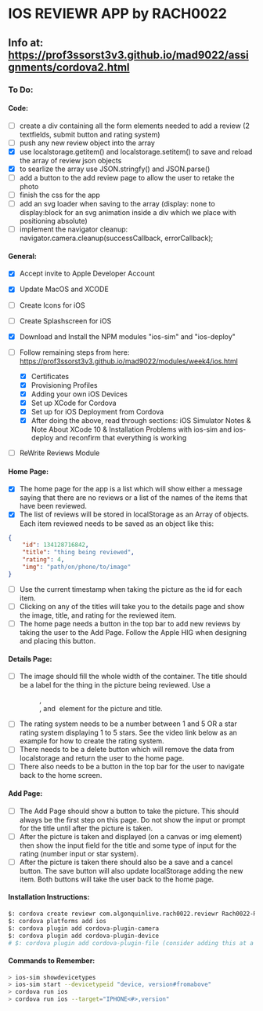 # IOS REVIEWR APP by RACH0022

## Info at: https://prof3ssorst3v3.github.io/mad9022/assignments/cordova2.html

### To Do:
#### Code:
- [ ] create a div containing all the form elements needed to add a review (2 textfields, submit button and rating system)
- [ ] push any new review object into the array
- [x] use localstorage.getitem() and localstorage.setitem() to save and reload the array of review json objects
- [x] to searlize the array use JSON.stringfy() and JSON.parse()
- [ ] add a button to the add review page to allow the user to retake the photo
- [ ] finish the css for the app
- [ ] add an svg loader when saving to the array (display: none to display:block for an svg animation inside a div which we place with positioning absolute)
- [ ] implement the navigator cleanup: navigator.camera.cleanup(successCallback, errorCallback);

#### General:
- [x] Accept invite to Apple Developer Account
- [x] Update MacOS and XCODE
- [ ] Create Icons for iOS
- [ ] Create Splashscreen for iOS
- [x] Download and Install the NPM modules "ios-sim" and "ios-deploy"
- [ ] Follow remaining steps from here: https://prof3ssorst3v3.github.io/mad9022/modules/week4/ios.html
    * [x] Certificates
    * [x] Provisioning Profiles
    * [x] Adding your own iOS Devices
    * [x] Set up XCode for Cordova
    * [x] Set up for iOS Deployment from Cordova
    * [x] After doing the above, read through sections: iOS Simulator Notes & Note About XCode 10 & Installation Problems with ios-sim and ios-deploy and reconfirm that everything is working
- [ ] ReWrite Reviews Module



#### Home Page:
- [x] The home page for the app is a list which will show either a message saying that there are no reviews or a list of the names of the items that have been reviewed.
- [x] The list of reviews will be stored in localStorage as an Array of objects. Each item reviewed needs to be saved as an object like this:
```json
{
    "id": 134128716842,
    "title": "thing being reviewed",
    "rating": 4,
    "img": "path/on/phone/to/image"
}
```
- [ ] Use the current timestamp when taking the picture as the id for each item.
- [ ] Clicking on any of the titles will take you to the details page and show the image, title, and rating for the reviewed item.
- [ ] The home page needs a button in the top bar to add new reviews by taking the user to the Add Page. Follow the Apple HIG when designing and placing this button.

#### Details Page:
- [ ] The image should fill the whole width of the container. The title should be a label for the thing in the picture being reviewed. Use a <figure>, <figcaption>, and <img> element for the picture and title.
- [ ] The rating system needs to be a number between 1 and 5 OR a star rating system displaying 1 to 5 stars. See the video link below as an example for how to create the rating system.
- [ ] There needs to be a delete button which will remove the data from localstorage and return the user to the home page.
- [ ] There also needs to be a button in the top bar for the user to navigate back to the home screen.

#### Add Page: 
- [ ] The Add Page should show a button to take the picture. This should always be the first step on this page. Do not show the input or prompt for the title until after the picture is taken.
- [ ] After the picture is taken and displayed (on a canvas or img element) then show the input field for the title and some type of input for the rating (number input or star system).
- [ ] After the picture is taken there should also be a save and a cancel button. The save button will also update localStorage adding the new item. Both buttons will take the user back to the home page.

#### Installation Instructions:
```bash
$: cordova create reviewr com.algonquinlive.rach0022.reviewr Rach0022-Reviewr
$: cordova platforms add ios
$: cordova plugin add cordova-plugin-camera
$: cordova plugin add cordova-plugin-device
# $: cordova plugin add cordova-plugin-file (consider adding this at a later time once code supports it)
```

#### Commands to Remember:
````bash
> ios-sim showdevicetypes
> ios-sim start --devicetypeid "device, version#fromabove"
> cordova run ios
> cordova run ios --target="IPHONE<#>,version"
````
